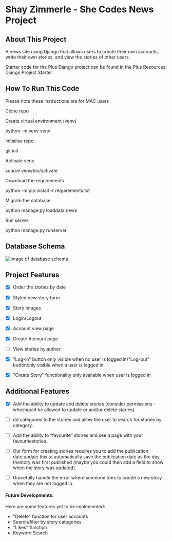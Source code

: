 # Shay Zimmerle - She Codes News Project

## About This Project
A news site using Django that allows users to create their own accounts, write their own stories, and view the stories of other users.

Starter code for the Plus Django project can be found in the Plus Resources: Django Project Starter

## How To Run This Code
Please note these instructions are for MAC users

Clone repo

Create virtual environment (venv)

python -m venv venv

Initialise repo

git init

Activate venv

source venv/bin/activate

Download the requirements

python -m pip install -r requirements.txt

Migrate the database

python manage.py loaddata news

Run server

python manage.py runserver

## Database Schema
![Image of database schema](she_codes_news/ERD.png)

## Project Features

- [x] Order the stories by date

- [x] Styled new story form

- [x] Story images

- [x] Login/Logout

- [X] Account view page

- [x] Create Account page

- [ ] View stories by author

- [x] "Log-in" button only visible when no user is logged in/"Log-out" buttononly visible when a user *is* logged in

- [x] "Create Story" functionality only available when user is logged in

## Additional Features

- [x] Add the ability to update and delete stories (consider permissions - whoshould be allowed to update or and/or delete stories).

- [ ] dd categories to the stories and allow the user to search for stories by category.

- [ ] Add the ability to “favourite” stories and see a page with your favouritestories.

- [ ] Our form for creating stories requires you to add the publication date,update this to automatically save the publication date as the day thestory was first published (maybe you could then add a field to show when the story was updated).

- [ ] Gracefully handle the error where someone tries to create a new story when they are not logged in.

#### Future Developments:

Here are some features yet to be implemented:
* "Delete" function for user accounts
* Search/filter by story categories
* "Likes" function
* Keyword Search
